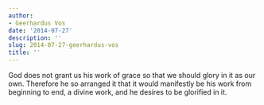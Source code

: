 ```yaml
---
author:
- Geerhardus Vos
date: '2014-07-27'
description: ''
slug: 2014-07-27-geerhardus-vos
title: ''
---
```

God does not grant us his work of grace so that we should glory in it as our own. Therefore he so arranged it that it would manifestly be his work from beginning to end, a divine work, and he desires to be glorified in it.



